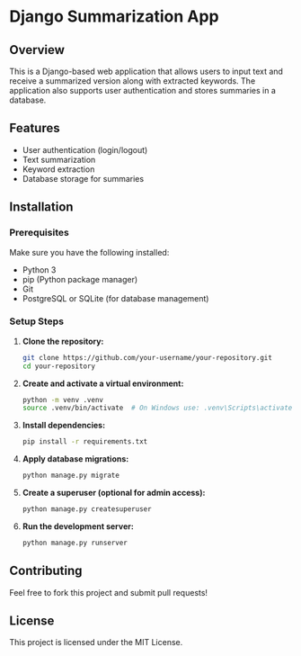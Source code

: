 # Django Summarization App

## Overview
This is a Django-based web application that allows users to input text and receive a summarized version along with extracted keywords. The application also supports user authentication and stores summaries in a database.

## Features
- User authentication (login/logout)
- Text summarization
- Keyword extraction
- Database storage for summaries

## Installation
### Prerequisites
Make sure you have the following installed:
- Python 3
- pip (Python package manager)
- Git
- PostgreSQL or SQLite (for database management)

### Setup Steps
1. **Clone the repository:**
   ```bash
   git clone https://github.com/your-username/your-repository.git
   cd your-repository
   ```

2. **Create and activate a virtual environment:**
   ```bash
   python -m venv .venv
   source .venv/bin/activate  # On Windows use: .venv\Scripts\activate
   ```

3. **Install dependencies:**
   ```bash
   pip install -r requirements.txt
   ```

4. **Apply database migrations:**
   ```bash
   python manage.py migrate
   ```

5. **Create a superuser (optional for admin access):**
   ```bash
   python manage.py createsuperuser
   ```

6. **Run the development server:**
   ```bash
   python manage.py runserver
   ```

## Contributing
Feel free to fork this project and submit pull requests!

## License
This project is licensed under the MIT License.

